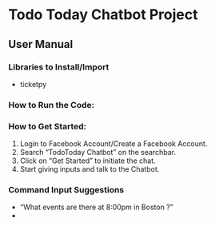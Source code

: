 # Todo Today Chatbot Project 

## User Manual 
### Libraries to Install/Import

- ticketpy


### How to Run the Code: 

### How to Get Started: 
1. Login to Facebook Account/Create a Facebook Account.
2. Search “TodoToday Chatbot” on the searchbar.
3. Click on “Get Started” to initiate the chat. 
4. Start giving inputs and talk to the Chatbot.

### Command Input Suggestions 
- “What events are there at 8:00pm in Boston ?”
- 



